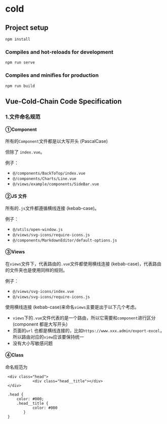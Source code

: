 # cold

## Project setup

```
npm install
```

### Compiles and hot-reloads for development

```
npm run serve
```

### Compiles and minifies for production

```
npm run build
```

## Vue-Cold-Chain Code Specification

### 1.文件命名规范

#### ①Component

所有的`Component`文件都是以大写开头 (PascalCase)

但除了 `index.vue`。

例子：

- `@/components/BackToTop/index.vue`
- `@/components/Charts/Line.vue`
- `@/views/example/components/SideBar.vue`

#### ②JS 文件

所有的`.js`文件都遵循横线连接 (kebab-case)。

例子：

- `@/utils/open-window.js`
- `@/views/svg-icons/require-icons.js`
- `@/components/MarkdownEditor/default-options.js`

#### ③Views

在`views`文件下，代表路由的`.vue`文件都使用横线连接 (kebab-case)，代表路由的文件夹也是使用同样的规则。

例子：

- `@/views/svg-icons/index.vue`
- `@/views/svg-icons/require-icons.js`

使用横线连接 (kebab-case)来命名`views`主要是出于以下几个考虑。

- `views`下的`.vue`文件代表的是一个路由，所以它需要和`component`进行区分(component 都是大写开头)
- 页面的`url` 也都是横线连接的，比如`https://www.xxx.admin/export-excel`，所以路由对应的`view`应该要保持统一
- 没有大小写敏感问题

#### ④Class

命名规范为

```
 <div class="head">
            <div class="head__title"></div>
 </div>
```

```
 .head { 
     color: #000; 
     .head__title { 
            color: #000 
        }
 }
```

